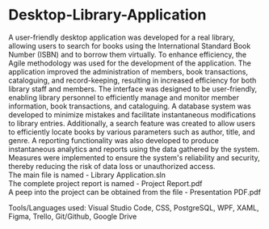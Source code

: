 # Desktop-Library-Application
A user-friendly desktop application was developed for a real library, allowing users to search for books using the International Standard Book Number (ISBN) and to borrow them virtually. To enhance efficiency, the Agile methodology was used for the development of the application. The application improved the administration of members, book transactions, cataloguing, and record-keeping, resulting in increased efficiency for both library staff and members. The interface was designed to be user-friendly, enabling library personnel to efficiently manage and monitor member information, book transactions, and cataloguing. A database system was developed to minimize mistakes and facilitate instantaneous modifications to library entries. Additionally, a search feature was created to allow users to efficiently locate books by various parameters such as author, title, and genre. A reporting functionality was also developed to produce instantaneous analytics and reports using the data gathered by the system. Measures were implemented to ensure the system's reliability and security, thereby reducing the risk of data loss or unauthorized access.  
The main file is named - Library Application.sln  
The complete project report is named - Project Report.pdf <br />
A peep into the project can be obtained from the file - Presentation PDF.pdf  

Tools/Languages used: Visual Studio Code, CSS, PostgreSQL, WPF, XAML, Figma, Trello, Git/Github, Google Drive
